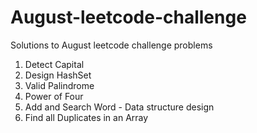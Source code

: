 # August-leetcode-challenge
Solutions to August leetcode challenge problems

1. Detect Capital
2. Design HashSet
3. Valid Palindrome
4. Power of Four
5. Add and Search Word - Data structure design
6. Find all Duplicates in an Array
